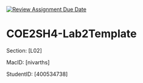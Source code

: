 [![Review Assignment Due Date](https://classroom.github.com/assets/deadline-readme-button-22041afd0340ce965d47ae6ef1cefeee28c7c493a6346c4f15d667ab976d596c.svg)](https://classroom.github.com/a/Nfu6-lKR)
# COE2SH4-Lab2Template

Section: [L02]

MacID: [nivarths]

StudentID: [400534738]